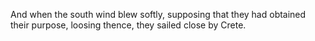 And when the south wind blew softly, supposing that they had obtained their purpose, loosing thence, they sailed close by Crete.
